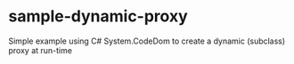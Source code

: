 sample-dynamic-proxy
====================

Simple example using C# System.CodeDom to create a dynamic (subclass) proxy at run-time
